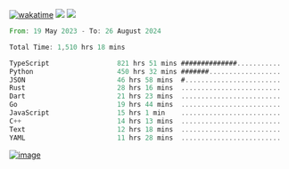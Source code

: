 [![wakatime](https://wakatime.com/badge/user/00eead22-fb14-4dd0-ab8a-3625cafbd50d.svg)](https://wakatime.com/@00eead22-fb14-4dd0-ab8a-3625cafbd50d)
![](https://komarev.com/ghpvc/?username=flatypus)
![](https://pixel.flatypus.me/flatypus?type=tracker)
<!--START_SECTION:waka-->

```rust
From: 19 May 2023 - To: 26 August 2024

Total Time: 1,510 hrs 18 mins

TypeScript                 821 hrs 51 mins ##############...........   54.20 %
Python                     450 hrs 32 mins #######..................   29.71 %
JSON                       46 hrs 58 mins  #........................   03.10 %
Rust                       28 hrs 16 mins  .........................   01.86 %
Dart                       21 hrs 23 mins  .........................   01.41 %
Go                         19 hrs 44 mins  .........................   01.30 %
JavaScript                 15 hrs 1 min    .........................   00.99 %
C++                        14 hrs 13 mins  .........................   00.94 %
Text                       12 hrs 18 mins  .........................   00.81 %
YAML                       11 hrs 28 mins  .........................   00.76 %
```

<!--END_SECTION:waka-->
[<img alt="image" src="https://github.com/flatypus/flatypus/assets/68029599/0a302dc1-501c-43a0-ae8d-37ec4817f3bd">](https://flatypus.me)

